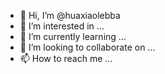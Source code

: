 - 👋 Hi, I’m @huaxiaolebba
- 👀 I’m interested in ...
- 🌱 I’m currently learning ...
- 💞️ I’m looking to collaborate on ...
- 📫 How to reach me ...

<!---
huaxiaolebba/huaxiaolebba is a ✨ special ✨ repository because its `README.md` (this file) appears on your GitHub profile.
You can click the Preview link to take a look at your changes.
--->
